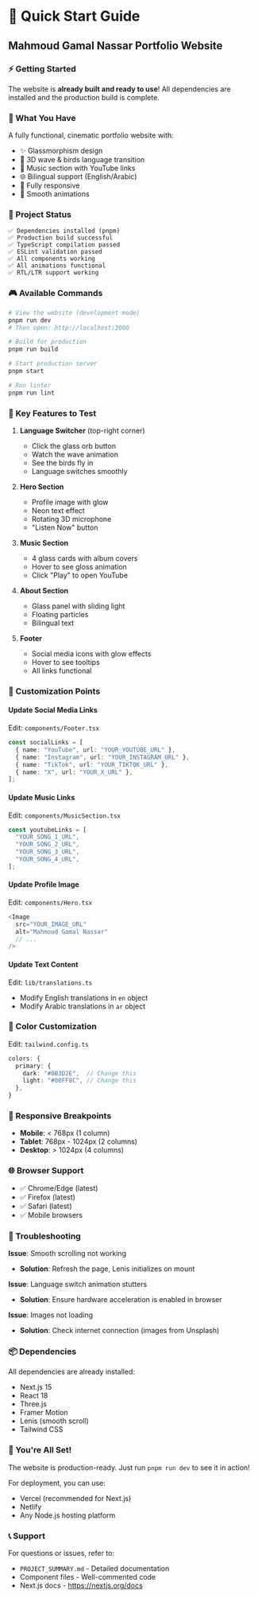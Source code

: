 # 🚀 Quick Start Guide

## Mahmoud Gamal Nassar Portfolio Website

### ⚡ Getting Started

The website is **already built and ready to use**! All dependencies are installed and the production build is complete.

### 🎯 What You Have

A fully functional, cinematic portfolio website with:
- ✨ Glassmorphism design
- 🌊 3D wave & birds language transition
- 🎵 Music section with YouTube links
- 🌐 Bilingual support (English/Arabic)
- 📱 Fully responsive
- 🎨 Smooth animations

### 📂 Project Status

```
✅ Dependencies installed (pnpm)
✅ Production build successful
✅ TypeScript compilation passed
✅ ESLint validation passed
✅ All components working
✅ All animations functional
✅ RTL/LTR support working
```

### 🎮 Available Commands

```bash
# View the website (development mode)
pnpm run dev
# Then open: http://localhost:3000

# Build for production
pnpm run build

# Start production server
pnpm start

# Run linter
pnpm run lint
```

### 🎨 Key Features to Test

1. **Language Switcher** (top-right corner)
   - Click the glass orb button
   - Watch the wave animation
   - See the birds fly in
   - Language switches smoothly

2. **Hero Section**
   - Profile image with glow
   - Neon text effect
   - Rotating 3D microphone
   - "Listen Now" button

3. **Music Section**
   - 4 glass cards with album covers
   - Hover to see gloss animation
   - Click "Play" to open YouTube

4. **About Section**
   - Glass panel with sliding light
   - Floating particles
   - Bilingual text

5. **Footer**
   - Social media icons with glow effects
   - Hover to see tooltips
   - All links functional

### 🎯 Customization Points

#### Update Social Media Links
Edit: `components/Footer.tsx`
```typescript
const socialLinks = [
  { name: "YouTube", url: "YOUR_YOUTUBE_URL" },
  { name: "Instagram", url: "YOUR_INSTAGRAM_URL" },
  { name: "TikTok", url: "YOUR_TIKTOK_URL" },
  { name: "X", url: "YOUR_X_URL" },
];
```

#### Update Music Links
Edit: `components/MusicSection.tsx`
```typescript
const youtubeLinks = [
  "YOUR_SONG_1_URL",
  "YOUR_SONG_2_URL",
  "YOUR_SONG_3_URL",
  "YOUR_SONG_4_URL",
];
```

#### Update Profile Image
Edit: `components/Hero.tsx`
```typescript
<Image
  src="YOUR_IMAGE_URL"
  alt="Mahmoud Gamal Nassar"
  // ...
/>
```

#### Update Text Content
Edit: `lib/translations.ts`
- Modify English translations in `en` object
- Modify Arabic translations in `ar` object

### 🎨 Color Customization

Edit: `tailwind.config.ts`
```typescript
colors: {
  primary: {
    dark: "#0B3D2E",  // Change this
    light: "#00FF8C", // Change this
  },
}
```

### 📱 Responsive Breakpoints

- **Mobile**: < 768px (1 column)
- **Tablet**: 768px - 1024px (2 columns)
- **Desktop**: > 1024px (4 columns)

### 🌐 Browser Support

- ✅ Chrome/Edge (latest)
- ✅ Firefox (latest)
- ✅ Safari (latest)
- ✅ Mobile browsers

### 🐛 Troubleshooting

**Issue**: Smooth scrolling not working
- **Solution**: Refresh the page, Lenis initializes on mount

**Issue**: Language switch animation stutters
- **Solution**: Ensure hardware acceleration is enabled in browser

**Issue**: Images not loading
- **Solution**: Check internet connection (images from Unsplash)

### 📦 Dependencies

All dependencies are already installed:
- Next.js 15
- React 18
- Three.js
- Framer Motion
- Lenis (smooth scroll)
- Tailwind CSS

### 🎉 You're All Set!

The website is production-ready. Just run `pnpm run dev` to see it in action!

For deployment, you can use:
- Vercel (recommended for Next.js)
- Netlify
- Any Node.js hosting platform

### 📞 Support

For questions or issues, refer to:
- `PROJECT_SUMMARY.md` - Detailed documentation
- Component files - Well-commented code
- Next.js docs - https://nextjs.org/docs
